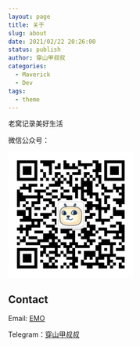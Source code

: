 ```yaml
---
layout: page
title: 关于
slug: about
date: 2021/02/22 20:26:00
status: publish
author: 穿山甲叔叔
categories: 
  - Maverick
  - Dev
tags: 
  - theme
---
```


老窝记录美好生活

微信公众号：

<img src="images\qrcode_for_gh_941286335e72_1280.jpg" alt="qrcode_for_gh_941286335e72_1280" style="zoom:25%;" />


## Contact

Email: [EMO](ztfword@foxmail.com)

Telegram：[穿山甲叔叔](https://t.me/csjsa)
